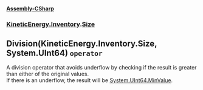 #### [Assembly-CSharp](./Assembly-CSharp.md 'Assembly-CSharp')
### [KineticEnergy.Inventory](./Assembly-CSharp.md#KineticEnergy-Inventory 'KineticEnergy.Inventory').[Size](./KineticEnergy-Inventory-Size.md 'KineticEnergy.Inventory.Size')
## Division(KineticEnergy.Inventory.Size, System.UInt64) `operator`
A division operator that avoids underflow by checking if the result is greater than either of the original values.  
            If there is an underflow, the result will be [System.UInt64.MinValue](https://docs.microsoft.com/en-us/dotnet/api/System.UInt64.MinValue 'System.UInt64.MinValue').
